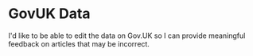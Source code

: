 # GovUK Data

I'd like to be able to edit the data on Gov.UK so I can provide meaningful feedback on articles that may be incorrect.
